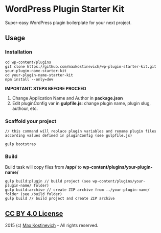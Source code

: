 # WordPress Plugin Starter Kit

Super-easy WordPress plugin boilerplate for your next project.


## Usage

### Installation
```
cd wp-content/plugins
git clone https://github.com/maxkostinevich/wp-plugin-starter-kit.git your-plugin-name-starter-kit
cd your-plugin-name-starter-kit
npm install --only=dev
```

**IMPORTANT: STEPS BEFORE PROCEED**
1. Change Application Name and Author in **package.json**
2. Edit pluginConfig var in **gulpfile.js**: change plugin name, plugin slug, authour, etc.

### Scaffold your project
```
// this command will replace plugin variables and rename plugin files according values defined in pluginConfig (see gulpfile.js)

gulp bootstrap
```

### Build
Build task will copy files from **/app/** to **wp-content/plugins/your-plugin-name/**
```
gulp build:plugin // build project (see wp-content/plugins/your-plugin-name/ folder)
gulp build:archive // create ZIP archive from ../your-plugin-name/ folder (see /build folder)
gulp build // build project and create ZIP archive
```

## [CC BY 4.0 License](http://creativecommons.org/licenses/by/4.0/)
2015 (c) [Max Kostinevich](https://maxkostinevich.com) - All rights reserved.
